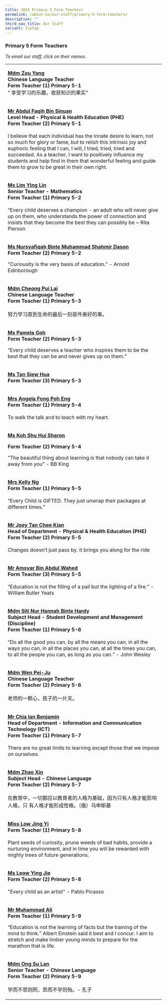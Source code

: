 ```yaml
---
title: 2025 Primary 5 Form Teachers
permalink: /about-us/our-staff/primary-5-form-teachers/
description: ""
third_nav_title: Our Staff
variant: tiptap
---
```

<h3>Primary 5 Form Teachers</h3>
<p><em>To email our staff, click on their names.</em>
</p>
<table style="minWidth: 25px">
<colgroup>
<col>
</colgroup>
<tbody>
<tr>
<td rowspan="1" colspan="1">
<p><strong><a href="mailto:zou_yang@moe.edu.sg" rel="noopener noreferrer nofollow" target="_blank">Mdm Zou Yang</a></strong> 
<br><strong>Chinese Language Teacher<br>Form Teacher (1) Primary 5-1</strong> 
<br>“ 享受学习的乐趣，收获知识的果实”</p>
</td>
</tr>
<tr>
<td rowspan="1" colspan="1">
<p><strong><a href="mailto:abdul_faqih_sinuan@moe.edu.sg" rel="noopener noreferrer nofollow" target="_blank">Mr Abdul Faqih Bin Sinuan</a></strong>
<br><strong>Level Head - Physical &amp; Health Education (PHE)</strong> 
<br><strong>Form Teacher (2) Primary 5-1</strong> 
<br>
<br>I believe that each individual has the innate desire to learn, not so
much for glory or fame, but to relish this intrinsic joy and euphoric feeling
that I can, I will, I tried, tried, tried and succeeded. As a teacher,
I want to positively influence my students and help find in them that wonderful
feeling and guide them to grow to be great in their own right.</p>
</td>
</tr>
<tr>
<td rowspan="1" colspan="1">
<p><strong><a href="mailto:lim_ying_lin@moe.edu.sg" rel="noopener noreferrer nofollow" target="_blank">Ms Lim Ying Lin</a></strong> 
<br><strong>Senior Teacher - Mathematics<br>Form Teacher (1) Primary 5-2</strong> 
<br>
<br>“Every child deserves a champion - an adult who will never give up on
them, who understands the power of connection and insists that they become
the best they can possibly be ~ Rita Pierson</p>
</td>
</tr>
<tr>
<td rowspan="1" colspan="1">
<p><strong><a href="mailto:nursyafiqah_muhammad_shahmir_dason@moe.edu.sg" rel="noopener noreferrer nofollow" target="_blank">Ms Nursyafiqah Binte Muhammad Shahmir Dason</a></strong>
<br><strong>Form Teacher (2) Primary 5-2</strong>
</p>
<p></p>
<p>"Curiousity is the very basis of education." - Arnold Edinborough</p>
</td>
</tr>
<tr>
<td rowspan="1" colspan="1">
<p><strong><a href="mailto:cheong_pui_lai@moe.edu.sg" rel="noopener noreferrer nofollow" target="_blank">Mdm Cheong Pui Lai</a></strong> 
<br><strong>Chinese Language Teacher<br>Form Teacher (1) Primary 5-3</strong> 
<br>
<br>努力学习直到生命的最后一刻是件美好的事。</p>
</td>
</tr>
<tr>
<td rowspan="1" colspan="1">
<p><strong><a href="mailto:pamela_goh_dong_hong@moe.edu.sg" rel="noopener nofollow" target="_blank">Ms Pamela Goh</a></strong>
<br><strong>Form Teacher (2) Primary 5-3</strong>
</p>
<p></p>
<p>“Every child deserves a teacher who inspires them to be the best that
they can be and never gives up on them.”</p>
</td>
</tr>
<tr>
<td rowspan="1" colspan="1">
<p><strong><a href="mailto:tan_siew_hua@moe.edu.sg" rel="noopener nofollow" target="_blank">Ms Tan Siew Hua</a></strong>
<br><strong>Form Teacher (3) Primary 5-3</strong>
</p>
</td>
</tr>
<tr>
<td rowspan="1" colspan="1">
<p><strong><a href="mailto:ng_poh_eng@moe.edu.sg" rel="noopener noreferrer nofollow" target="_blank">Mrs Angela Fong Poh Eng</a></strong> 
<br><strong>Form Teacher (1) Primary 5-4</strong> 
<br>
<br>To walk the talk and to teach with my heart.</p>
</td>
</tr>
<tr>
<td rowspan="1" colspan="1">
<p><strong><a href="mailto:koh_shu_hui_sharon@moe.edu.sg" rel="noopener nofollow" target="_blank">Ms Koh Shu Hui Sharon</a></strong>
</p>
<p><strong>Form Teacher (2) Primary 5-4</strong>
</p>
<p></p>
<p>"The beautiful thing about learning is that nobody can take it away from
you” - BB King</p>
</td>
</tr>
<tr>
<td rowspan="1" colspan="1">
<p><strong><a href="mailto:tay_qiushi_kelly@moe.edu.sg" rel="noopener noreferrer nofollow" target="_blank">Mrs Kelly Ng</a></strong> 
<br><strong>Form Teacher (1) Primary 5-5</strong> 
<br>
<br>“Every Child is GIFTED. They just unwrap their packages at different times.”</p>
</td>
</tr>
<tr>
<td rowspan="1" colspan="1">
<p><strong><a href="mailto:tan_chee_kian@moe.edu.sg" rel="noopener noreferrer nofollow" target="_blank">Mr Joey Tan Chee Kian</a></strong> 
<br><strong>Head of Department - Physical &amp; Health Education (PHE)<br>Form Teacher (2) Primary 5-5</strong> 
<br>
<br>Changes doesn’t just pass by. It brings you along for the ride</p>
</td>
</tr>
<tr>
<td rowspan="1" colspan="1">
<p><strong><a href="mailto:amsyar_abdul_wahed@moe.edu.sg" rel="noopener noreferrer nofollow" target="_blank"><u>Mr Amsyar Bin Abdul Wahed</u></a></strong> 
<br><strong>Form Teacher (3) Primary 5-5</strong> 
<br>
<br>“Education is not the filling of a pail but the lighting of a fire.” -
William Butler Yeats</p>
</td>
</tr>
<tr>
<td rowspan="1" colspan="1">
<p><strong><a href="mailto:siti_nur_hannah_hardy@moe.edu.sg" rel="noopener noreferrer nofollow" target="_blank">Mdm Siti Nur Hannah Binte Hardy</a></strong> 
<br><strong>Subject Head - Student Development and Management (Discipline)<br>Form Teacher (1) Primary 5-6</strong> 
<br>
<br>“Do all the good you can, by all the means you can, in all the ways you
can, in all the places you can, at all the times you can, to all the people
you can, as long as you can.” - John Wesley</p>
</td>
</tr>
<tr>
<td rowspan="1" colspan="1">
<p><strong><a href="mailto:wen_pei_ju@moe.edu.sg" rel="noopener noreferrer nofollow" target="_blank">Mdm Wen Pei-Ju</a></strong> 
<br><strong>Chinese Language Teacher<br>Form Teacher (2) Primary 5-6</strong> 
<br>
<br>老师的一颗心，孩子的一片天。</p>
</td>
</tr>
<tr>
<td rowspan="1" colspan="1">
<p><strong><a href="mailto:benjamin_chia@moe.edu.sg" rel="noopener noreferrer nofollow" target="_blank">Mr Chia Ian Benjamin</a></strong> 
<br><strong>Head of Department - Information and Communication Technology (ICT)<br>Form Teacher (1) Primary 5-7</strong> 
<br>
<br>There are no great limits to learning except those that we impose on ourselves.</p>
</td>
</tr>
<tr>
<td rowspan="1" colspan="1">
<p><strong><a href="mailto:zhao_xin@moe.edu.sg" rel="noopener noreferrer nofollow" target="_blank">Mdm Zhao Xin</a></strong> 
<br><strong>Subject Head - Chinese Language<br>Form Teacher (2) Primary 5-7</strong> 
<br>
<br>在教育中，一切都应以教育者的人格为基础，因为只有人格才能影响人格，只 有人格才能形成性格。（俄）乌申斯基</p>
</td>
</tr>
<tr>
<td rowspan="1" colspan="1">
<p><strong><a href="mailto:low_jing_yi@moe.edu.sg" rel="noopener noreferrer nofollow" target="_blank">Miss Low Jing Yi</a></strong> 
<br><strong>Form Teacher (1) Primary 5-8</strong> 
<br>
<br>Plant seeds of curiosity, prune weeds of bad habits, provide a nurturing
environment, and in time you will be rewarded with mighty trees of future
generations.</p>
</td>
</tr>
<tr>
<td rowspan="1" colspan="1">
<p><strong><a href="mailto:leow_ying_jie@moe.edu.sg" rel="noopener noreferrer nofollow" target="_blank">Ms Leow Ying Jie</a></strong> 
<br><strong>Form Teacher (2) Primary 5-8</strong> 
<br>
<br>"Every child as an artist" - Pablo Picasso</p>
</td>
</tr>
<tr>
<td rowspan="1" colspan="1">
<p><strong><a href="mailto:muhammad_ali_md_yasin@moe.edu.sg" rel="noopener nofollow" target="_blank">Mr Muhammad Ali </a></strong>
<br><strong>Form Teacher (1) Primary 5-9</strong>
</p>
<p></p>
<p>“Education is not the learning of facts but the training of the mind to
think.” Albert Einstein said it best and I concur. I aim to stretch and
make limber young minds to prepare for the marathon that is life.</p>
</td>
</tr>
<tr>
<td rowspan="1" colspan="1">
<p><strong><a href="mailto:ong_su_lan@moe.edu.sg" rel="noopener noreferrer nofollow" target="_blank">Mdm Ong Su Lan</a></strong> 
<br><strong>Senior Teacher - Chinese Language<br>Form Teacher (2) Primary 5-9</strong> 
<br>
<br>学而不思则罔，思而不学则殆。- 孔子</p>
</td>
</tr>
</tbody>
</table>
<p></p>